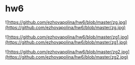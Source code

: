 # hw6

![https://github.com/ezhovapolina/hw6/blob/master/zg.jpg](https://github.com/ezhovapolina/hw6/blob/master/zg.jpg)

![https://github.com/ezhovapolina/hw6/blob/master/zg1.jpg](https://github.com/ezhovapolina/hw6/blob/master/zg1.jpg)

![https://github.com/ezhovapolina/hw6/blob/master/zg2.jpg](https://github.com/ezhovapolina/hw6/blob/master/zg2.jpg)


